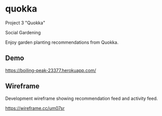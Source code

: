# quokka
Project 3 "Quokka"

Social Gardening

Enjoy garden planting recommendations from Quokka.


## Demo
https://boiling-peak-23377.herokuapp.com/

## Wireframe
Development wireframe showing recommendation feed and activity feed.

https://wireframe.cc/um07sr
